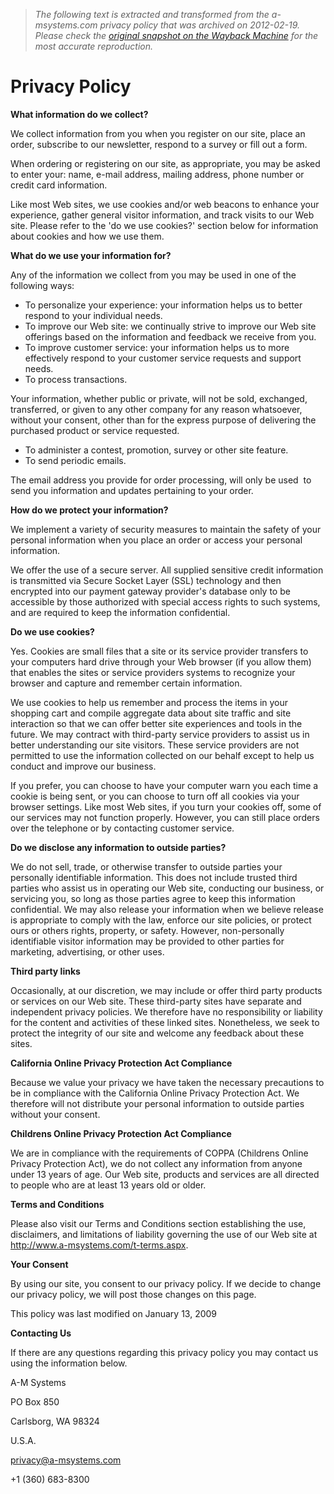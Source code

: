 > *The following text is extracted and transformed from the a-msystems.com privacy policy that was archived on 2012-02-19. Please check the [original snapshot on the Wayback Machine](https://web.archive.org/web/20120219134516id_/http%3A//www.a-msystems.com/t-privacy.aspx) for the most accurate reproduction.*

# Privacy Policy

**What information do we collect?**

We collect information from you when you register on our site, place an order, subscribe to our newsletter, respond to a survey or fill out a form.

When ordering or registering on our site, as appropriate, you may be asked to enter your: name, e-mail address, mailing address, phone number or credit card information.

Like most Web sites, we use cookies and/or web beacons to enhance your experience, gather general visitor information, and track visits to our Web site. Please refer to the 'do we use cookies?' section below for information about cookies and how we use them.

 **What do we use your information for?**

Any of the information we collect from you may be used in one of the following ways:

  * To personalize your experience: your information helps us to better respond to your individual needs. 
  * To improve our Web site: we continually strive to improve our Web site offerings based on the information and feedback we receive from you. 
  * To improve customer service: your information helps us to more effectively respond to your customer service requests and support needs. 
  * To process transactions.



Your information, whether public or private, will not be sold, exchanged, transferred, or given to any other company for any reason whatsoever, without your consent, other than for the express purpose of delivering the purchased product or service requested.  


  * To administer a contest, promotion, survey or other site feature. 
  * To send periodic emails.



The email address you provide for order processing, will only be used  to send you information and updates pertaining to your order.  


 **How do we protect your information?**

We implement a variety of security measures to maintain the safety of your personal information when you place an order or access your personal information.

We offer the use of a secure server. All supplied sensitive credit information is transmitted via Secure Socket Layer (SSL) technology and then encrypted into our payment gateway provider's database only to be accessible by those authorized with special access rights to such systems, and are required to keep the information confidential.

 **Do we use cookies?**  


Yes. Cookies are small files that a site or its service provider transfers to your computers hard drive through your Web browser (if you allow them) that enables the sites or service providers systems to recognize your browser and capture and remember certain information.

We use cookies to help us remember and process the items in your shopping cart and compile aggregate data about site traffic and site interaction so that we can offer better site experiences and tools in the future. We may contract with third-party service providers to assist us in better understanding our site visitors. These service providers are not permitted to use the information collected on our behalf except to help us conduct and improve our business.

If you prefer, you can choose to have your computer warn you each time a cookie is being sent, or you can choose to turn off all cookies via your browser settings. Like most Web sites, if you turn your cookies off, some of our services may not function properly. However, you can still place orders over the telephone or by contacting customer service.

 **Do we disclose any information to outside parties?**

We do not sell, trade, or otherwise transfer to outside parties your personally identifiable information. This does not include trusted third parties who assist us in operating our Web site, conducting our business, or servicing you, so long as those parties agree to keep this information confidential. We may also release your information when we believe release is appropriate to comply with the law, enforce our site policies, or protect ours or others rights, property, or safety. However, non-personally identifiable visitor information may be provided to other parties for marketing, advertising, or other uses.

 **Third party links**

Occasionally, at our discretion, we may include or offer third party products or services on our Web site. These third-party sites have separate and independent privacy policies. We therefore have no responsibility or liability for the content and activities of these linked sites. Nonetheless, we seek to protect the integrity of our site and welcome any feedback about these sites.

 **California Online Privacy Protection Act Compliance**

Because we value your privacy we have taken the necessary precautions to be in compliance with the California Online Privacy Protection Act. We therefore will not distribute your personal information to outside parties without your consent.

 **Childrens Online Privacy Protection Act Compliance**

We are in compliance with the requirements of COPPA (Childrens Online Privacy Protection Act), we do not collect any information from anyone under 13 years of age. Our Web site, products and services are all directed to people who are at least 13 years old or older.

 **Terms and Conditions**

Please also visit our Terms and Conditions section establishing the use, disclaimers, and limitations of liability governing the use of our Web site at http://www.a-msystems.com/t-terms.aspx.

 **Your Consent**

By using our site, you consent to our privacy policy. If we decide to change our privacy policy, we will post those changes on this page.

This policy was last modified on January 13, 2009

 **Contacting Us**

If there are any questions regarding this privacy policy you may contact us using the information below.

A-M Systems

PO Box 850

Carlsborg, WA 98324

U.S.A.

privacy@a-msystems.com

+1 (360) 683-8300  

